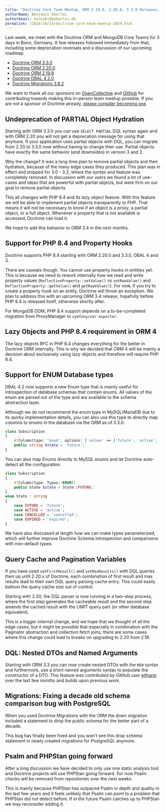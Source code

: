 ```yaml
---
title: "Doctrine Core Team Meetup, ORM 2.19.8, 2.20.0, 3.3.0 Releases, DBAL 4.2.0"
authorName: Benjamin Eberlei
authorEmail: kontakt@beberlei.de
permalink: /2024/10/14/doctrine-core-team-meetup-2024.html
---
```


Last week, we meet with the Doctrine ORM and MongoDB Core Teams for 3 days in
Bonn, Germany. A few releases followed immediately from that, including some
deprecation reversals and a discussion of our upcoming roadmap.

* [Doctrine ORM 3.3.0](https://github.com/doctrine/orm/releases/tag/3.3.0)
* [Doctrine ORM 2.20.0](https://github.com/doctrine/orm/releases/tag/2.20.0)
* [Doctrine ORM 2.19.8](https://github.com/doctrine/orm/releases/tag/2.19.8)
* [Doctrine DBAL 4.2.0](https://github.com/doctrine/dbal/releases/tag/4.2.0)
* [Doctrine Migrations 3.8.2](https://github.com/doctrine/migrations/releases/tag/3.8.2)

We want to thank all our sponsors on
[OpenCollective](https://opencollective.com/doctrine) and
[GitHub](https://github.com/sponsors/doctrine) for contributing towards making
this in-person team meetup possible. If you are not a sponsor of Doctrine already,
[please consider becoming one](https://www.doctrine-project.org/sponsorship.html).

## Undeprecation of PARTIAL Object Hydration

Starting with ORM 3.3.0 you can use `SELECT PARTIAL` DQL syntax again and with
ORM 2.20 you will not get a deprecation message for using that anymore. If your
application uses partial objects with DQL, you can migrate from 2.20 to 3.3.0
now without having to change their use. Partial objects have exactly the same
behavior (and downsides) in version 3 and 2.

Why the change? It was a long time plan to remove partial objects and their
hydration, because of the many edge cases they produced. This plan was in
effect and shipped for 3.0 - 3.2, where the syntax and feature was completely
removed. In discussion with our users we found a lot of use-cases and ideas
that are powerful with partial objects, but were firm on our goal to remove
partial objects.

This all changes with PHP 8.4 and its lazy object feature. With this feature we
will be able to implement partial objects transparently to PHP. That means it
will not be necessary to know if an object is a proxy, a partial object, or a
full object. Whenever a property that is not available is accessed, Doctrine
can load it.

We hope to add this behavior to ORM 3.4 in the next months.

## Support for PHP 8.4 and Property Hooks

Doctrine supports PHP 8.4 starting with ORM 2.20.0 and 3.3.0, DBAL 4 and 3.

There are caveats though. You cannot use property hooks in entities yet. This
is because we need to rework internally how we read and write property values
(`ReflectionProperty::setValue()` vs `setRawValue()` and `ReflectionProperty::getValue()`
and `getRawValue()`). For now, if you try to create a property hook on an entity,
Doctrine will throw an exception. We plan to address this with an upcoming ORM
3.4 release, hopefully before PHP 8.4 is released itself, otherwise shortly
after.

For MongoDB ODM, PHP 8.4 support depends on a to-be-completed migration from
ProxyManager to `symfony/var-exporter`.

## Lazy Objects and PHP 8.4 requirement in ORM 4

The lazy objects RFC in PHP 8.4 changes everything for the better in Doctrine
ORM internally. This is why we decided that ORM 4 will be mainly a decision
about exclusively using lazy objects and therefore will require PHP 8.4.

## Support for ENUM Database types

DBAL 4.2 now supports a new Enum type that is mainly useful for introspection
of database schemas that contain enums. All values of the enum are parsed out
of the type and are available to the schema abstraction layer.

Although we do not recommend the enum type in MySQL/MariaDB due to its quirky
implementation details, you can also use this type to directly map columns to
enums in the database via the ORM as of 3.3.0:

```php
class Subscription
{
    #[Column(type: "enum", options: ['values' => ['future', 'active', 'cancelled', 'expired']))]
    public string $state = 'future';
}
```

You can also map Enums directly to MySQL enums and let Doctrine auto-detect all the configuration:

```php
class Subscription
{
    #[Column(type: Types::ENUM)]
    public State $state = State::FUTURE;
}
enum State : string
{
    case FUTURE = 'future';
    case ACTIVE = 'active';
    case CANCELLED = 'cancelled';
    case EXPIRED = 'expired';
}
```

We have also discussed at length how we can make types parameterized, which
will further improve Doctrine Schema introspection and comparisons with
non-default types.

## Query Cache and Pagination Variables

If you have used `setFirstResult()` and `setMaxResults()` with DQL queries then up
until 2.20.x of Doctrine, each combination of first result and max results lead
to their own DQL query parsing cache entry. This could easily balloon the query
cache size out of control.

Starting with 2.20, the DQL parser is now running in a two-step process, where
the first step generates the cacheable result and the second step amends the
cached result with the LIMIT query part (or other database equivalent).

This is a bigger internal change, and we hope that we thought of all the edge
cases, but it might be possible that especially in combination with the
Paginator abstraction and collection fetch joins, there are some cases
where this change could lead to breaks on upgrading to 2.20 from 2.19.

## DQL: Nested DTOs and Named Arguments

Starting with ORM 3.3 you can now create nested DTOs with the `NEW` syntax and
furthermore, use a short named arguments syntax to populate the constructor of
a DTO. This feature was contributed by GitHub user
[eltharin](https://github.com/eltharin) over the last few months and builds
upon previous work.

## Migrations: Fixing a decade old schema comparison bug with PostgreSQL

When you used Doctrine Migrations with the ORM the down migration included a
statement to drop the public schema for the better part of a decade.

This bug has finally been fixed and you won't see this drop schema statement in
newly created migrations for PostgreSQL anymore.

## Psalm and PHPStan going forward

After a long discussion we have decided to only use one static analysis tool
and Doctrine projects will use PHPStan going forward. For now
Psalm checks will be removed from repositories over the next weeks.

This is mainly because PHPStan has outpaced Psalm in depth and quality in the
last few years and it feels unlikely that Psalm can point to a problem that
PHPStan did not detect before. If in the future Psalm catches up to PHPStan we
may reconsider adding it.
